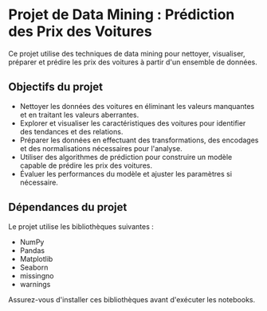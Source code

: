 # Projet de Data Mining : Prédiction des Prix des Voitures

Ce projet utilise des techniques de data mining pour nettoyer, visualiser, préparer et prédire les prix des voitures à partir d'un ensemble de données.

## Objectifs du projet

- Nettoyer les données des voitures en éliminant les valeurs manquantes et en traitant les valeurs aberrantes.
- Explorer et visualiser les caractéristiques des voitures pour identifier des tendances et des relations.
- Préparer les données en effectuant des transformations, des encodages et des normalisations nécessaires pour l'analyse.
- Utiliser des algorithmes de prédiction pour construire un modèle capable de prédire les prix des voitures.
- Évaluer les performances du modèle et ajuster les paramètres si nécessaire.

## Dépendances du projet

Le projet utilise les bibliothèques suivantes :

- NumPy
- Pandas
- Matplotlib
- Seaborn
- missingno
- warnings

Assurez-vous d'installer ces bibliothèques avant d'exécuter les notebooks.
